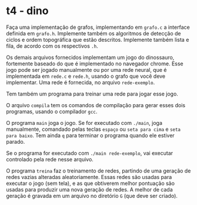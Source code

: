 # t4 - dino

Faça uma implementação de grafos, implementando em `grafo.c` a interface definida em `grafo.h`.
Implemente também os algoritmos de detecção de ciclos e ordem topográfica que estão descritos.
Implemente também lista e fila, de acordo com os respectivos `.h`.

Os demais arquivos fornecidos implementam um jogo do dinossauro, fortemente baseado do que é implementado no navegador chrome.
Esse jogo pode ser jogado manualmente ou por uma rede neural, que é implementada em `rede.c` e `rede.h`, usando o grafo que você deve implementar.
Uma rede é fornecida, no arquivo `rede-exemplo`.

Tem também um programa para treinar uma rede para jogar esse jogo.

O arquivo `compila` tem os comandos de compilação para gerar esses dois programas, usando o compilador `gcc`.

O programa `main` joga o jogo. Se for executado com `./main`, joga manualmente, comandado pelas teclas `espaço` ou `seta para cima` e `seta para baixo`. Tem ainda `q` para terminar o programa quando ele estiver parado.

Se o programa for executado com `./main rede-exemplo`, vai executar controlado pela rede nesse arquivo.

O programa `treina` faz o treinamento de redes, partindo de uma geração de redes vazias alteradas aleatoriamente. Essas redes são usadas para executar o jogo (sem tela), e as que obtiverem melhor pontuação são usadas para produzir uma nova geração de redes.
A melhor de cada geração é gravada em um arquivo no diretório `G` (que deve ser criado).
